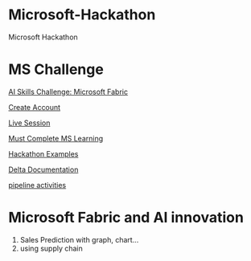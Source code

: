 # Microsoft-Hackathon
Microsoft Hackathon

# MS Challenge

   [AI Skills Challenge: Microsoft Fabric](https://aka.ms/challenge/fabric?wt.mc_id=aisc25_fabrichack_multichannel_azdata_csadai)
   
   [Create Account](https://www.microsoft.com/en-us/microsoft-fabric/getting-started)

   [Live Session](https://developer.microsoft.com/en-us/reactor/series/S-1393/)

   [Must Complete MS Learning](https://learn.microsoft.com/en-us/training/topics/event-challenges?tabs=azure-ai)

   [Hackathon Examples](https://devpost.com/software/autosight-evckf2)

   [Delta Documentation](https://docs.delta.io/latest/index.html)

   [pipeline activities](https://learn.microsoft.com/en-us/fabric/data-factory/activity-overview)

   

# Microsoft Fabric and AI innovation

1. Sales Prediction with  graph, chart...
2. using supply chain

